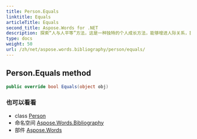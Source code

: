 ```yaml
---
title: Person.Equals
linktitle: Equals
articleTitle: Equals
second_title: Aspose.Words for .NET
description: 探索“人与人平等”方法，这是一种独特的个人成长方法，能够增进人际关系，提升自我认知。立即改变你的人生！
type: docs
weight: 50
url: /zh/net/aspose.words.bibliography/person/equals/
---
```

## Person.Equals method

```csharp
public override bool Equals(object obj)
```

### 也可以看看

* class [Person](../)
* 命名空间 [Aspose.Words.Bibliography](../../../aspose.words.bibliography/)
* 部件 [Aspose.Words](../../../)
